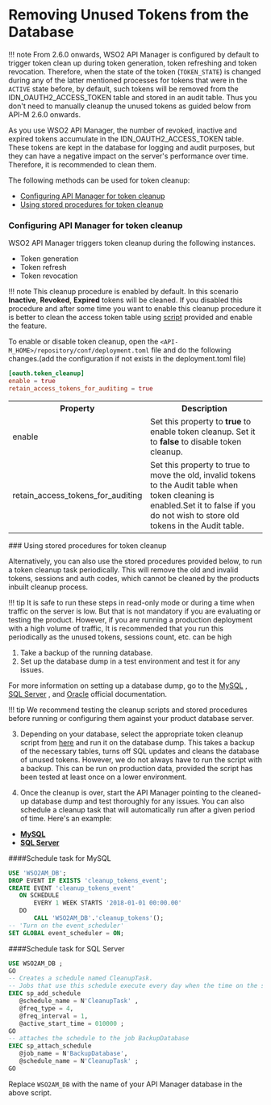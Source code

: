  # Removing Unused Tokens from the Database

!!! note
   From 2.6.0 onwards, WSO2 API Manager is configured by default to trigger token clean up during token generation, token refreshing and token revocation. Therefore, when the state of the token (`TOKEN_STATE`) is changed during any of the latter mentioned processes for tokens that were in the `ACTIVE` state before, by default, such tokens will be removed from the IDN_OAUTH2_ACCESS_TOKEN table and stored in an audit table. Thus you don't need to manually cleanup the unused tokens as guided below from API-M 2.6.0 onwards.

As you use WSO2 API Manager, the number of revoked, inactive and expired tokens accumulate in the IDN\_OAUTH2\_ACCESS\_TOKEN table. These tokens are kept in the database for logging and audit purposes, but they can have a negative impact on the server's performance over time. Therefore, it is recommended to clean them.

The following methods can be used for token cleanup:

-   [Configuring API Manager for token cleanup](#configuring-api-manager-for-token-cleanup)
-   [Using stored procedures for token cleanup](#using-stored-procedures-for-token-cleanup)

### Configuring API Manager for token cleanup

WSO2 API Manager triggers token cleanup during the following instances.

-   Token generation
-   Token refresh
-   Token revocation

!!! note
   This cleanup procedure is enabled by default. In this scenario **Inactive**, **Revoked**, **Expired** tokens will be cleaned. If you disabled this procedure and after some time you want to enable this cleanup procedure it is better to clean the access token table using [script](https://github.com/wso2/carbon-identity-framework/tree/master/features/identity-core/org.wso2.carbon.identity.core.server.feature/resources/dbscripts/stored-procedures) provided and enable the feature.

To enable or disable token cleanup, open the `<API-M_HOME>/repository/conf/deployment.toml` file and do the following changes.(add the configuration if not exists in the deployment.toml file)

``` toml
[oauth.token_cleanup]
enable = true
retain_access_tokens_for_auditing = true
```

<table>
<colgroup>
<col width="30%" />
<col width="70%" />
</colgroup>
<tr class="even">
<th>Property</th>
<th>Description</th>
</tr>
<tr class="even">
<td>enable</td>
<td>Set this property to <strong>true</strong> to enable token cleanup. Set it to <strong>false</strong> to disable token cleanup.</td>
</tr>
<tr class="even">
<td>retain_access_tokens_for_auditing</td>
<td>Set this property to true to move the old, invalid tokens to the Audit table when token cleaning is enabled.Set it to false if you do not wish to store old tokens in the Audit table.</td>
</tr>
</table>### Using stored procedures for token cleanup

Alternatively, you can also use the stored procedures provided below, to run a token cleanup task periodically. This will remove the old and invalid tokens, sessions and auth codes, which cannot be cleaned by the products inbuilt cleanup process.

!!! tip
   It is safe to run these steps in read-only mode or during a time when traffic on the server is low.  But that is not mandatory if you are evaluating or testing the product. However,  if you are running a production deployment with a high volume of traffic, It is recommended that you run this periodically as the  unused tokens, sessions count, etc. can be high


1.  Take a backup of the running database.
2.  Set up the database dump in a test environment and test it for any issues.

   For more information on setting up a database dump, go to the [MySQL](https://dev.mysql.com/doc/refman/5.7/en/mysqldump.html#mysqldump-syntax) , [SQL Server](https://docs.microsoft.com/en-us/sql/relational-databases/backup-restore/create-a-full-database-backup-sql-server) , and [Oracle](https://docs.oracle.com/cd/E11882_01/backup.112/e10642/rcmbckba.htm#BRADV8138) official documentation.

!!! tip
      We recommend testing the cleanup scripts and stored procedures before running or configuring them against your product database server.

3.  Depending on your database, select the appropriate token cleanup script from [here](https://github.com/wso2/carbon-identity-framework/tree/master/features/identity-core/org.wso2.carbon.identity.core.server.feature/resources/dbscripts/stored-procedures) and run it on the database dump. This takes a backup of the necessary tables, turns off SQL updates and cleans the database of unused tokens. However, we do not always have to run the script with a backup. This can be run on production data, provided the script has been tested at least once on a lower environment.

4.  Once the cleanup is over, start the API Manager pointing to the cleaned-up database dump and test thoroughly for any issues.
   You can also schedule a cleanup task that will automatically run after a given period of time. Here's an example:

   -   [**MySQL**](#schedule-task-for-mysql)
   -   [**SQL Server**](#schedule-task-for-sql-server)
 
####Schedule task for MySQL
``` sql
USE 'WSO2AM_DB';
DROP EVENT IF EXISTS 'cleanup_tokens_event';
CREATE EVENT 'cleanup_tokens_event'
   ON SCHEDULE
       EVERY 1 WEEK STARTS '2018-01-01 00:00.00'
   DO
       CALL 'WSO2AM_DB'.'cleanup_tokens'();
-- 'Turn on the event_scheduler'
SET GLOBAL event_scheduler = ON;

```
####Schedule task for SQL Server

``` sql
USE WSO2AM_DB ;
GO
-- Creates a schedule named CleanupTask.  
-- Jobs that use this schedule execute every day when the time on the server is 01:00.  
EXEC sp_add_schedule
   @schedule_name = N'CleanupTask' ,
   @freq_type = 4,
   @freq_interval = 1,
   @active_start_time = 010000 ;
GO
-- attaches the schedule to the job BackupDatabase
EXEC sp_attach_schedule
   @job_name = N'BackupDatabase',
   @schedule_name = N'CleanupTask' ;
GO
```

Replace `WSO2AM_DB` with the name of your API Manager database in the above script.



